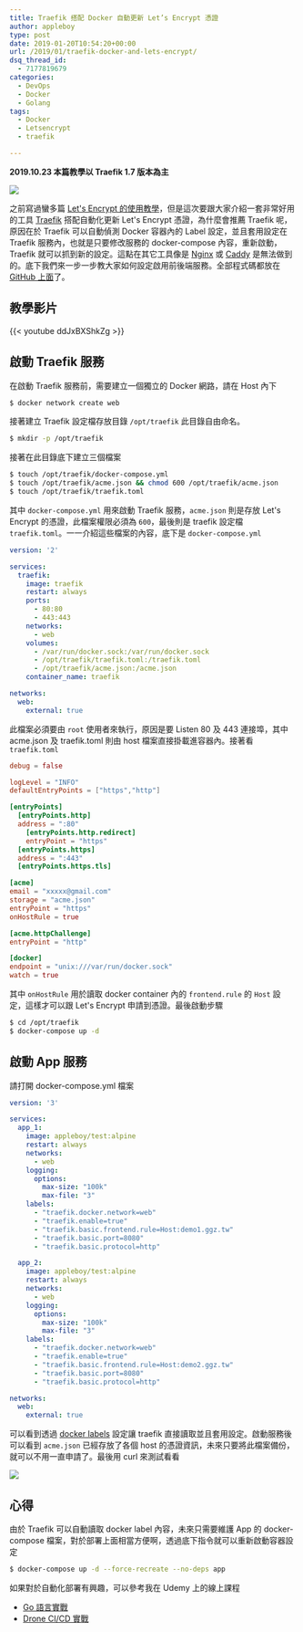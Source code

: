 ```yaml
---
title: Traefik 搭配 Docker 自動更新 Let’s Encrypt 憑證
author: appleboy
type: post
date: 2019-01-20T10:54:20+00:00
url: /2019/01/traefik-docker-and-lets-encrypt/
dsq_thread_id:
  - 7177819679
categories:
  - DevOps
  - Docker
  - Golang
tags:
  - Docker
  - Letsencrypt
  - traefik

---
```

**2019.10.23 本篇教學以 Traefik 1.7 版本為主**

[![][1]][1]

之前寫過蠻多篇 [Let's Encrypt 的使用教學][2]，但是這次要跟大家介紹一套非常好用的工具 [Traefik][3] 搭配自動化更新 Let's Encrypt 憑證，為什麼會推薦 Traefik 呢，原因在於 Traefik 可以自動偵測 Docker 容器內的 Label 設定，並且套用設定在 Traefik 服務內，也就是只要修改服務的 docker-compose 內容，重新啟動，Traefik 就可以抓到新的設定。這點在其它工具像是 [Nginx][4] 或 [Caddy][5] 是無法做到的。底下我們來一步一步教大家如何設定啟用前後端服務。全部程式碼都放在 [GitHub 上面][6]了。

<!--more-->

## 教學影片

{{< youtube ddJxBXShkZg >}}

## 啟動 Traefik 服務

在啟動 Traefik 服務前，需要建立一個獨立的 Docker 網路，請在 Host 內下

```bash
$ docker network create web
```

接著建立 Traefik 設定檔存放目錄 `/opt/traefik` 此目錄自由命名。

```bash
$ mkdir -p /opt/traefik
```

接著在此目錄底下建立三個檔案

```bash
$ touch /opt/traefik/docker-compose.yml
$ touch /opt/traefik/acme.json && chmod 600 /opt/traefik/acme.json
$ touch /opt/traefik/traefik.toml
```

其中 `docker-compose.yml` 用來啟動 Traefik 服務，`acme.json` 則是存放 Let's Encrypt 的憑證，此檔案權限必須為 `600`，最後則是 traefik 設定檔 `traefik.toml`。一一介紹這些檔案的內容，底下是 `docker-compose.yml`

```yaml
version: '2'

services:
  traefik:
    image: traefik
    restart: always
    ports:
      - 80:80
      - 443:443
    networks:
      - web
    volumes:
      - /var/run/docker.sock:/var/run/docker.sock
      - /opt/traefik/traefik.toml:/traefik.toml
      - /opt/traefik/acme.json:/acme.json
    container_name: traefik

networks:
  web:
    external: true
```

此檔案必須要由 `root` 使用者來執行，原因是要 Listen 80 及 443 連接埠，其中 acme.json 及 traefik.toml 則由 host 檔案直接掛載進容器內。接著看 `traefik.toml`

```toml
debug = false

logLevel = "INFO"
defaultEntryPoints = ["https","http"]

[entryPoints]
  [entryPoints.http]
  address = ":80"
    [entryPoints.http.redirect]
    entryPoint = "https"
  [entryPoints.https]
  address = ":443"
  [entryPoints.https.tls]

[acme]
email = "xxxxx@gmail.com"
storage = "acme.json"
entryPoint = "https"
onHostRule = true

[acme.httpChallenge]
entryPoint = "http"

[docker]
endpoint = "unix:///var/run/docker.sock"
watch = true
```

其中 `onHostRule` 用於讀取 docker container 內的 `frontend.rule` 的 `Host` 設定，這樣才可以跟 Let's Encrypt 申請到憑證。最後啟動步驟

```bash
$ cd /opt/traefik
$ docker-compose up -d
```

## 啟動 App 服務

請打開 docker-compose.yml 檔案

```yaml
version: '3'

services:
  app_1:
    image: appleboy/test:alpine
    restart: always
    networks:
      - web
    logging:
      options:
        max-size: "100k"
        max-file: "3"
    labels:
      - "traefik.docker.network=web"
      - "traefik.enable=true"
      - "traefik.basic.frontend.rule=Host:demo1.ggz.tw"
      - "traefik.basic.port=8080"
      - "traefik.basic.protocol=http"

  app_2:
    image: appleboy/test:alpine
    restart: always
    networks:
      - web
    logging:
      options:
        max-size: "100k"
        max-file: "3"
    labels:
      - "traefik.docker.network=web"
      - "traefik.enable=true"
      - "traefik.basic.frontend.rule=Host:demo2.ggz.tw"
      - "traefik.basic.port=8080"
      - "traefik.basic.protocol=http"

networks:
  web:
    external: true
```

可以看到透過 [docker labels][7] 設定讓 traefik 直接讀取並且套用設定。啟動服務後可以看到 `acme.json` 已經存放了各個 host 的憑證資訊，未來只要將此檔案備份，就可以不用一直申請了。最後用 curl 來測試看看

[![][8]][8]

## 心得

由於 Traefik 可以自動讀取 docker label 內容，未來只需要維護 App 的 docker-compose 檔案，對於部署上面相當方便啊，透過底下指令就可以重新啟動容器設定

```bash
$ docker-compose up -d --force-recreate --no-deps app
```

如果對於自動化部署有興趣，可以參考我在 Udemy 上的線上課程

  * [Go 語言實戰][9]
  * [Drone CI/CD 實戰][10]

 [1]: https://lh3.googleusercontent.com/sggr23jjw2BJb3HMIpM9RtSTetm8TeEuk1CCbV6658ZZO5CCwEPK2YdGpOYPFrw4fansfS-aMNE5h-uv-8s7quNiuj4EU-UF0DBaNbKZt3YyNruAICq6JxUss9S5IPAC7TQfQlHbL2M=w1920-h1080
 [2]: https://blog.wu-boy.com/?s=+Let%27s+Encrypt "Let's Encrypt 的使用教學"
 [3]: https://traefik.io/ "Traefik"
 [4]: https://www.nginx.com/ "Nginx"
 [5]: https://caddyserver.com "Caddy"
 [6]: https://github.com/go-training/training/tree/master/example25-traefik-golang-app-lets-encrypt "GitHub 上面"
 [7]: https://docs.docker.com/config/labels-custom-metadata/
 [8]: https://lh3.googleusercontent.com/IbO8svvvbHVwnBmBqt6hqNUs7uSwI9wbf8-lKw2VkVQr_xx41yXg1FmouE91EsuqtYHpJJYQcEHE8vrUptB-Nt1aomG8LYOi-Po1lzu65IFY3tFuBlE_ULpByxbqzQXHe7Kqk6PQx1E=w1920-h1080
 [9]: https://www.udemy.com/golang-fight/?couponCode=GOLANG2019 "Go 語言實戰"
 [10]: https://www.udemy.com/devops-oneday/?couponCode=DRONE "Drone CI/CD 實戰"
